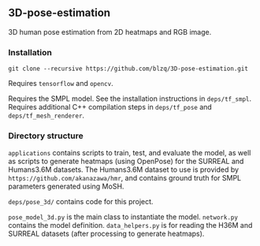 ## 3D-pose-estimation

3D human pose estimation from 2D heatmaps and RGB image.

### Installation
``` git clone --recursive https://github.com/blzq/3D-pose-estimation.git ```

Requires `tensorflow` and `opencv`.

Requires the SMPL model. See the installation instructions in `deps/tf_smpl`.
Requires additional C++ compilation steps in `deps/tf_pose` and `deps/tf_mesh_renderer`.

### Directory structure
`applications` contains scripts to train, test, and evaluate the model, as well as scripts to generate heatmaps
(using OpenPose) for the SURREAL and Humans3.6M datasets. The Humans3.6M dataset to use is provided by 
`https://github.com/akanazawa/hmr`, and contains ground truth for SMPL parameters generated using MoSH.

`deps/pose_3d/` contains code for this project.

`pose_model_3d.py` is the main class to instantiate the model. `network.py` contains the model definition.
`data_helpers.py` is for reading the H36M and SURREAL datasets (after processing to generate heatmaps).
